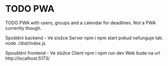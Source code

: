# TODO PWA

TODO PWA with users, groups and a calendar for deadlines. Not a PWA currently though.

Spoštění backend - Ve složce Server
npm i
npm start
pokud nefunguje tak: node ./dist/index.js

Spouštění frontend - Ve složce Client
npm i
npm run dev
Web bude na url http://localhost:5173/
